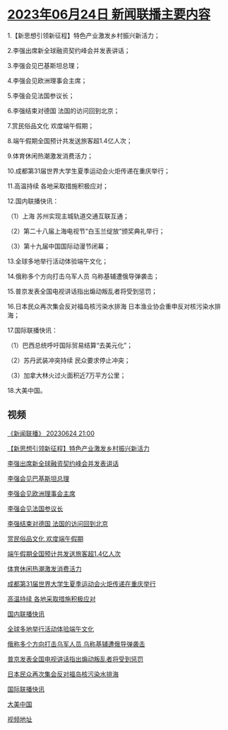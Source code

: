 # [2023年06月24日 新闻联播主要内容](https://tv.cctv.com/lm/xwlb/day/20230624.shtml)

1.【新思想引领新征程】特色产业激发乡村振兴新活力；

2.李强出席新全球融资契约峰会并发表讲话；

3.李强会见巴基斯坦总理；

4.李强会见欧洲理事会主席；

5.李强会见法国参议长；

6.李强结束对德国 法国的访问回到北京；

7.赏民俗品文化 欢度端午假期；

8.端午假期全国预计共发送旅客超1.4亿人次；

9.体育休闲热潮激发消费活力；

10.成都第31届世界大学生夏季运动会火炬传递在重庆举行；

11.高温持续 各地采取措施积极应对；

12.国内联播快讯：

（1）上海 苏州实现主城轨道交通互联互通；

（2）第二十八届上海电视节“白玉兰绽放”颁奖典礼举行；

（3）第十九届中国国际动漫节闭幕；

13.全球多地举行活动体验端午文化；

14.俄称多个方向打击乌军人员 乌称基辅遭俄导弹袭击；

15.普京发表全国电视讲话指出煽动叛乱者将受到惩罚；

16.日本民众再次集会反对福岛核污染水排海 日本渔业协会重申反对核污染水排海；

17.国际联播快讯：

（1）巴西总统呼吁国际贸易结算“去美元化”；

（2）苏丹武装冲突持续 民众要求停止冲突；

（3）加拿大林火过火面积近7万平方公里；

18.大美中国。

## 视频

[《新闻联播》 20230624 21:00](https://tv.cctv.com/2023/06/24/VIDEiA4ttyrnPSdWEDz65rK5230624.shtml)

[【新思想引领新征程】特色产业激发乡村振兴新活力](https://tv.cctv.com/2023/06/24/VIDExeirJgUbBWHqLU1GxwKF230624.shtml)

[李强出席新全球融资契约峰会并发表讲话](https://tv.cctv.com/2023/06/24/VIDEbeNAUh9kbQDs3YKL1BkF230624.shtml)

[李强会见巴基斯坦总理](https://tv.cctv.com/2023/06/24/VIDER8bH1vHNIFydLBj3XG5c230624.shtml)

[李强会见欧洲理事会主席](https://tv.cctv.com/2023/06/24/VIDEi4RXi6KUMpGCRfGG9QRy230624.shtml)

[李强会见法国参议长](https://tv.cctv.com/2023/06/24/VIDEHcY4h9nj4nEQlEchF1wp230624.shtml)

[李强结束对德国 法国的访问回到北京](https://tv.cctv.com/2023/06/24/VIDEKguBSM4PbGOhWiDF0P9R230624.shtml)

[赏民俗品文化 欢度端午假期](https://tv.cctv.com/2023/06/24/VIDEXqMwadVdSgtMKs46fBBc230624.shtml)

[端午假期全国预计共发送旅客超1.4亿人次](https://tv.cctv.com/2023/06/24/VIDE5bFCO4Fdzv29OUEM7VO7230624.shtml)

[体育休闲热潮激发消费活力](https://tv.cctv.com/2023/06/24/VIDETRBbvw3d3KAIWiCRhOPJ230624.shtml)

[成都第31届世界大学生夏季运动会火炬传递在重庆举行](https://tv.cctv.com/2023/06/24/VIDEQ1ErNgzgzp1mC4sZMUKZ230624.shtml)

[高温持续 各地采取措施积极应对](https://tv.cctv.com/2023/06/24/VIDELZPtD8MEqvhCFV4bs4pI230624.shtml)

[国内联播快讯](https://tv.cctv.com/2023/06/24/VIDEzdbpglO0w1Svkgif7STQ230624.shtml)

[全球多地举行活动体验端午文化](https://tv.cctv.com/2023/06/24/VIDE2PS1ayBO8pI0piM63ppp230624.shtml)

[俄称多个方向打击乌军人员 乌称基辅遭俄导弹袭击](https://tv.cctv.com/2023/06/24/VIDEHZXKfM8AQtvfAINUa82b230624.shtml)

[普京发表全国电视讲话指出煽动叛乱者将受到惩罚](https://tv.cctv.com/2023/06/24/VIDE3xGxQeS50qYTjCxBEyF9230624.shtml)

[日本民众再次集会反对福岛核污染水排海](https://tv.cctv.com/2023/06/24/VIDEuOpOsPekWF2V5JQA5kvD230624.shtml)

[国际联播快讯](https://tv.cctv.com/2023/06/24/VIDE6Yjz8mzPDzKRT9YqKGyl230624.shtml)

[大美中国](https://tv.cctv.com/2023/06/24/VIDEKu1RfFkJ5h9tKEeZSXKx230624.shtml)

[视频地址](https://tv.cctv.com/lm/xwlb/day/20230624.shtml) 

